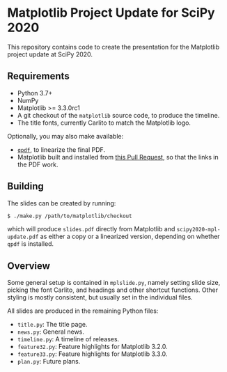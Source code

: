 Matplotlib Project Update for SciPy 2020
========================================

This repository contains code to create the presentation for the Matplotlib
project update at SciPy 2020.

Requirements
------------

* Python 3.7+
* NumPy
* Matplotlib >= 3.3.0rc1
* A git checkout of the `matplotlib` source code, to produce the timeline.
* The title fonts, currently Carlito to match the Matplotlib logo.

Optionally, you may also make available:

* [`qpdf`](http://qpdf.sourceforge.net/), to linearize the final PDF.
* Matplotlib built and installed from [this Pull
  Request](https://github.com/matplotlib/matplotlib/pull/17832), so that the
  links in the PDF work.

Building
--------

The slides can be created by running:

```bash
$ ./make.py /path/to/matplotlib/checkout
```

which will produce `slides.pdf` directly from Matplotlib and
`scipy2020-mpl-update.pdf` as either a copy or a linearized version, depending
on whether `qpdf` is installed.

Overview
--------

Some general setup is contained in `mplslide.py`, namely setting slide size,
picking the font Carlito, and headings and other shortcut functions. Other
styling is mostly consistent, but usually set in the individual files.

All slides are produced in the remaining Python files:

* `title.py`: The title page.
* `news.py`: General news.
* `timeline.py`: A timeline of releases.
* `feature32.py`: Feature highlights for Matplotlib 3.2.0.
* `feature33.py`: Feature highlights for Matplotlib 3.3.0.
* `plan.py`: Future plans.
